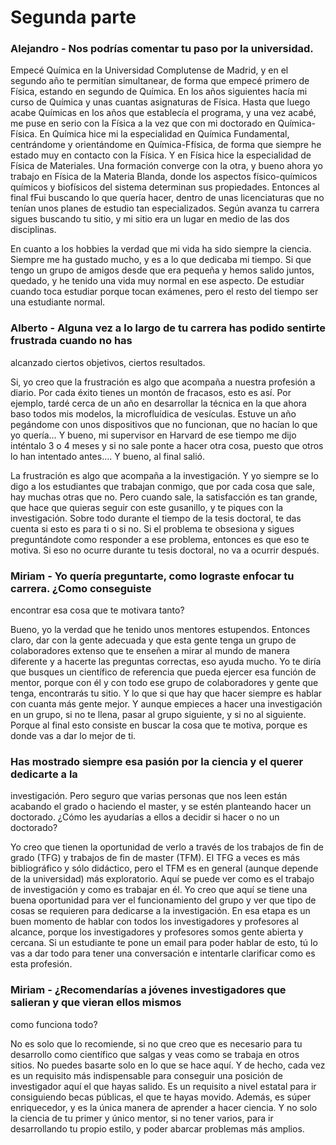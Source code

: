 # Segunda parte

### Alejandro - Nos podrías comentar tu paso por la universidad.

Empecé Química en la Universidad Complutense de Madrid, y en el segundo año te
permitían simultanear, de forma que empecé primero de Física, estando en segundo de
Química. En los años siguientes hacía mi curso de Química y unas cuantas asignaturas de
Física. Hasta que luego acabe Químicas en los años que establecía el programa, y una
vez acabé, me puse en serio con la Física a la vez que con mi doctorado en Química-Física.
En Química hice mi la especialidad en Química Fundamental, centrándome y
orientándome en Química-Ffísica, de forma que siempre he estado muy en contacto
con la Física. Y en Física hice la especialidad de Física de Materiales.
Una formación converge con la otra, y bueno ahora yo trabajo en
Física de la Materia Blanda, donde los aspectos físico-químicos
químicos y biofísicos del sistema determinan sus propiedades.
Entonces al final fFui buscando lo que quería hacer, dentro de unas licenciaturas que no tenían
unos planes de estudio tan especializados. Según avanza tu carrera sigues buscando tu sitio, y
mi sitio era un lugar en medio de las dos disciplinas.


En cuanto a los hobbies la verdad que mi vida ha sido siempre la ciencia. Siempre me ha
gustado mucho, y es a lo que dedicaba mi tiempo. Si que tengo un grupo de amigos desde que
era pequeña y hemos salido juntos, quedado, y he tenido una vida muy normal en ese aspecto.
De estudiar cuando toca estudiar porque tocan exámenes, pero el resto del tiempo ser una
estudiante normal.

### Alberto - Alguna vez a lo largo de tu carrera has podido sentirte frustrada cuando no has
alcanzado ciertos objetivos, ciertos resultados.

Si, yo creo que la frustración es algo que acompaña a nuestra profesión a diario. Por cada éxito
tienes un montón de fracasos, esto es así. Por ejemplo, tardé cerca de un año en
desarrollar la técnica en la que ahora baso todos mis modelos, la
microfluídica de vesículas. Estuve un año pegándome con
unos dispositivos que no funcionan, que no hacían lo que yo quería… Y bueno, mi supervisor
en Harvard de ese tiempo me dijo inténtalo 3 o 4 meses y si no sale ponte a hacer otra cosa, puesto que otros lo han intentado
antes…. Y bueno, al final salió.

La frustración es algo que acompaña a la investigación. Y yo siempre se lo digo
a los estudiantes que trabajan conmigo, que por cada cosa que sale, hay muchas otras que no.
Pero cuando sale, la satisfacción es tan grande, que hace que quieras seguir con este gusanillo,
y te piques con la investigación. Sobre todo durante el tiempo de la tesis doctoral, te das
cuenta si esto es para ti o si no. Si el problema te obsesiona y sigues preguntándote como
responder a ese problema, entonces es que eso te motiva. Si eso no ocurre durante tu tesis
doctoral, no va a ocurrir después.

### Miriam - Yo quería preguntarte, como lograste enfocar tu carrera. ¿Como conseguiste
encontrar esa cosa que te motivara tanto?

Bueno, yo la verdad que he tenido unos mentores estupendos. Entonces claro, dar con la
gente adecuada y que esta gente tenga un grupo de colaboradores extenso que te enseñen a
mirar al mundo de manera diferente y a hacerte las preguntas correctas, eso ayuda mucho. Yo
te diría que busques un científico de referencia que pueda ejercer esa función de mentor,
porque con él y con todo ese grupo de colaboradores y gente que tenga, encontrarás tu sitio. Y lo que si que hay que hacer siempre es hablar con cuanta más
gente mejor. Y aunque empieces a hacer una investigación en un grupo, si no te llena, pasar al
grupo siguiente, y si no al siguiente. Porque al final esto consiste en buscar la cosa que te
motiva, porque es donde vas a dar lo mejor de ti.

### Has mostrado siempre esa pasión por la ciencia y el querer dedicarte a la
investigación. Pero seguro que varias personas que nos leen están acabando el grado o
haciendo el master, y se estén planteando hacer un doctorado. ¿Cómo les ayudarías a ellos a
decidir si hacer o no un doctorado?

Yo creo que tienen la oportunidad de verlo a través de los trabajos de fin de grado (TFG) y
trabajos de fin de master (TFM). El TFG a veces es más bibliográfico y sólo didáctico, pero el
TFM es en general (aunque depende de la universidad) más exploratorio. Aquí
se puede ver como es el trabajo de investigación y como es trabajar en él. Yo creo que aquí se
tiene una buena oportunidad para ver el funcionamiento del grupo y ver que tipo de cosas se
requieren para dedicarse a la investigación. En esa etapa es un buen momento
de hablar con todos los investigadores y profesores al alcance, porque los investigadores y profesores
somos gente abierta y cercana. Si un estudiante te pone un email para poder hablar de
esto, tú lo vas a dar todo para tener una conversación e intentarle clarificar como es esta
profesión.

### Miriam - ¿Recomendarías a jóvenes investigadores que salieran y que vieran ellos mismos
como funciona todo?

No es solo que lo recomiende, si no que creo que es necesario para tu desarrollo como
científico que salgas y veas como se trabaja en otros sitios. No puedes basarte solo en lo que
se hace aquí. Y de hecho, cada vez es un requisito más indispensable para conseguir una
posición de investigador aquí el que hayas salido. Es un requisito a nivel estatal para ir
consiguiendo becas públicas, el que te hayas movido. Además, es súper enriquecedor, y es la
única manera de aprender a hacer ciencia. Y no solo la ciencia de tu primer y único mentor, si
no tener varios, para ir desarrollando tu propio estilo, y poder abarcar problemas más
amplios.
